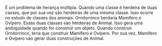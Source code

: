 É um problema de herança múltipla.
Quando uma classe é herdeira de duas casses, que por sua vez são herdeiras de uma mesma classe.
Isso ocorre no estudo de classes dos animais.
Ornitorrinco herdaria Mamífero e Ovípero.
Essas duas classes são herdeiras de Animal.
Isso gera uma ambiguidade quando for construir um objeto.
Quando construir Ornitorrinco, teria que construir Mamífero e Ovípero.
Por sua vez, Mamífero e Ovípero vão gerar duas construções de Animal.